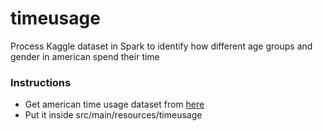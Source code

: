 # timeusage
Process Kaggle dataset in Spark to identify how different age groups and gender in american spend their time

### Instructions
- Get american time usage dataset from [here](https://www.kaggle.com/bls/american-time-use-survey)
- Put it inside src/main/resources/timeusage
